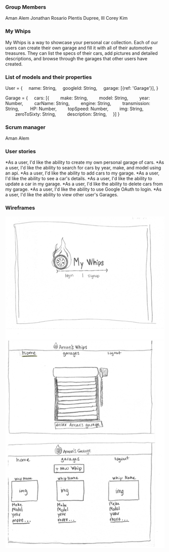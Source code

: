 ### Group Members

Aman Alem
Jonathan Rosario
Plentis Dupree, III
Corey Kim

### My Whips

My Whips is a way to showcase your personal car collection. Each of our users can create their own garage and fill it with all of their automotive treasures. They can list the specs of their cars, add pictures and detailed descriptions, and browse through the garages that other users have created.

### List of models and their properties

User = {
    name: String,
    googleId: String,
    garage: [{ref: 'Garage'}],
}

Garage = {
    cars: [{
        make: String,
        model: String,
        year: Number,
        carName: String,
        engine: String,
        transmission: String,
        HP: Number,
        topSpeed: Number,
        img: String,
        zeroToSixty: String,
        description: String,
    }]
}

### Scrum manager

Aman Alem

### User stories

*As a user, I'd like the ability to create my own personal garage of cars.
*As a user, I'd like the ability to search for cars by year, make, and model using an api.
*As a user, I'd like the ability to add cars to my garage.
*As a user, I'd like the ability to see a car's details.
*As a user, I'd like the ability to update a car in my garage.
*As a user, I'd like the ability to delete cars from my garage.
*As a user, I'd like the ability to use Google OAuth to login.
*As a user, I'd like the ability to view other user's Garages.

### Wireframes

![My Whips Wireframe 1](./Wireframes/MyWhipsWF1.png)
![My Whips Wireframe 2/3](./Wireframes/MyWhipsWF2.png)
